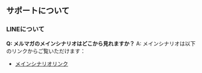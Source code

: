 ## サポートについて
### LINEについて

**Q: メルマガのメインシナリオはどこから見れますか？**
A: メインシナリオは以下のリンクからご覧いただけます：
- [メインシナリオリンク](https://school.addness.co.jp/members/6a481X2SSRhF/course/YAShyLjzEqVb/lesson/EuecekLuo8v7?openexternalbrowser=1)
